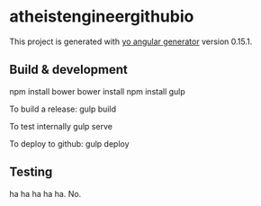 # atheistengineergithubio

This project is generated with [yo angular generator](https://github.com/yeoman/generator-angular)
version 0.15.1.

## Build & development

npm install bower
bower install
npm install gulp

To build a release:
    gulp build

To test internally
    gulp serve

To deploy to github:
    gulp deploy

## Testing

ha ha ha ha ha. No.
